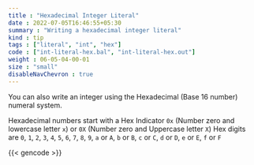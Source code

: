```yaml
---
title : "Hexadecimal Integer Literal"
date : 2022-07-05T16:46:55+05:30
summary : "Writing a hexadecimal integer literal"
kind : tip 
tags : ["literal", "int", "hex"]
code : ["int-literal-hex.bal", "int-literal-hex.out"] 
weight : 06-05-04-00-01  
size : "small"
disableNavChevron : true   
---
```


You can also write an integer using the Hexadecimal (Base 16 number) numeral system. 

Hexadecimal numbers start with a Hex Indicator `0x` (Number zero and lowercase letter `x`) or `0X` (Number zero and Uppercase letter `X`) Hex digits are `0`, `1`, `2`, `3`, `4`, `5`, `6`, `7`, `8`, `9`, `a` or `A`, `b` or `B`, `c` or `C`, `d` or `D`, `e` or `E`, `f` or `F`

{{< gencode >}}
